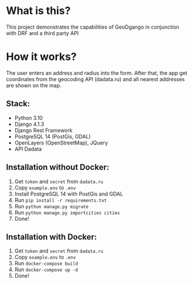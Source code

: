 # What is this?
This project demonstrates the capabilities of GeoDgango in conjunction with DRF and a third party API

# How it works?
The user enters an address and radius into the form. 
After that, the app get coordinates from the geocoding API (dadata.ru) and all nearest addresses are shown on the map.

## Stack:
- Python 3.10
- Django 4.1.3
- Django Rest Framework
- PostgreSQL 14 (PostGis, GDAL)
- OpenLayers (OpenStreetMap), JQuery
- API Dadata

## Installation without Docker:
1. Get `token` and `secret` from `dadata.ru`
2. Copy `example.env` to `.env`
3. Install PostgreSQL 14 with PostGis and GDAL
4. Run `pip install -r requirements.txt`
5. Run `python manage.py migrate`
6. Run `python manage.py importcities cities`
7. Done!

## Installation with Docker:
1. Get `token` and `secret` from `dadata.ru`
2. Copy `example.env` to `.env`
3. Run `docker-compose build`
4. Run `docker-compose up -d`
5. Done!

